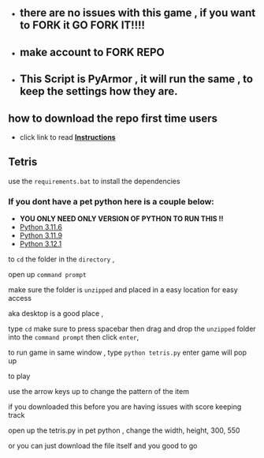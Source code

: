 - ##   there are no issues with this game , if you want to FORK it GO FORK IT!!!!
- ##   make account to FORK REPO
- ##   This Script is PyArmor , it will run the same , to keep the settings how they are.

## how to download the repo first time users

  - click link to read [**Instructions**](https://www.gitprojects.fnbubbles420.org/how-to-download-repos)

## Tetris

use the `requirements.bat` to install the dependencies 

### If you dont have a pet python here is a couple below:
- **YOU ONLY NEED ONLY VERSION OF PYTHON TO RUN THIS !!**
- [Python 3.11.6](https://github.com/KernFerm/Py3.11.6installer)
- [Python 3.11.9](https://github.com/KernFerm/Py3.11.9installer)
- [Python 3.12.1](https://github.com/KernFerm/Py3.12.1-installer-batch)
 
to `cd` the folder in the `directory` , 

open up `command prompt` 

make sure the folder is `unzipped` and placed in a easy location for easy access

aka desktop is a good place , 

type `cd` make sure to press spacebar then drag and drop the `unzipped` folder into the `command prompt` then click `enter`,  


to run game in same window , type `python tetris.py` enter game will pop up 

to play 

use the arrow keys
up to change the pattern of the item


if you downloaded this before you are having issues with score keeping track 

open up the tetris.py in pet python , change the width, height,    300, 550

or you can just download the file itself and you good to go 
